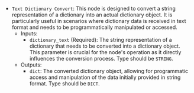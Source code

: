 - `Text Dictionary Convert`: This node is designed to convert a string representation of a dictionary into an actual dictionary object. It is particularly useful in scenarios where dictionary data is received in text format and needs to be programmatically manipulated or accessed.
    - Inputs:
        - `dictionary_text` (Required): The string representation of a dictionary that needs to be converted into a dictionary object. This parameter is crucial for the node's operation as it directly influences the conversion process. Type should be `STRING`.
    - Outputs:
        - `dict`: The converted dictionary object, allowing for programmatic access and manipulation of the data initially provided in string format. Type should be `DICT`.
